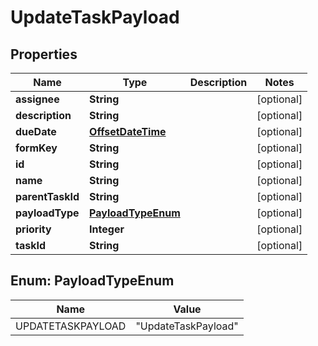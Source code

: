 # UpdateTaskPayload

## Properties
Name | Type | Description | Notes
------------ | ------------- | ------------- | -------------
**assignee** | **String** |  |  [optional]
**description** | **String** |  |  [optional]
**dueDate** | [**OffsetDateTime**](OffsetDateTime.md) |  |  [optional]
**formKey** | **String** |  |  [optional]
**id** | **String** |  |  [optional]
**name** | **String** |  |  [optional]
**parentTaskId** | **String** |  |  [optional]
**payloadType** | [**PayloadTypeEnum**](#PayloadTypeEnum) |  |  [optional]
**priority** | **Integer** |  |  [optional]
**taskId** | **String** |  |  [optional]

<a name="PayloadTypeEnum"></a>
## Enum: PayloadTypeEnum
Name | Value
---- | -----
UPDATETASKPAYLOAD | &quot;UpdateTaskPayload&quot;
